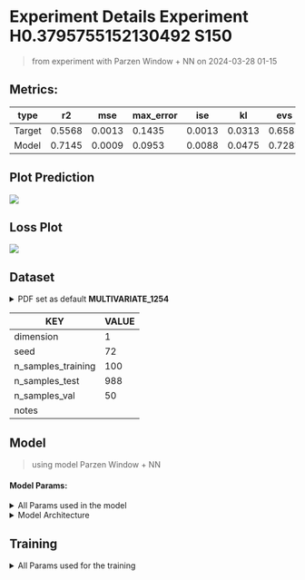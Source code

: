 # Experiment Details Experiment  H0.3795755152130492 S150
> from experiment with Parzen Window + NN
> on 2024-03-28 01-15
## Metrics:
                                                                   
| type   | r2     | mse    | max_error | ise    | kl     | evs    |
|--------|--------|--------|-----------|--------|--------|--------|
| Target | 0.5568 | 0.0013 | 0.1435    | 0.0013 | 0.0313 | 0.6581 |
| Model  | 0.7145 | 0.0009 | 0.0953    | 0.0088 | 0.0475 | 0.7287 |
                                                                   
## Plot Prediction

<img src="/Users/duccio/Documents/GitHub/Gaussian-Mixture-Neural-Network/script/utils/../../result/Parzen Window + NN/9f365b Experiment  
H0.3795755152130492 S150/pdf_9f365b.png">

## Loss Plot

<img src="/Users/duccio/Documents/GitHub/Gaussian-Mixture-Neural-Network/script/utils/../../result/Parzen Window + NN/9f365b Experiment  
H0.3795755152130492 S150/loss_9f365b.png">

## Dataset

<details><summary>PDF set as default <b>MULTIVARIATE_1254</b></summary>

#### Dimension 1
                                      
| type        | rate | weight |      |
|-------------|------|--------|------|
| exponential | 1    | 0.2    |      |
| logistic    | 4    | 0.8    | 0.25 |
| logistic    | 5.5  | 0.7    | 0.3  |
| exponential | -1   | 0.25   | -10  |
                                      
</details>
                              
| KEY                | VALUE |
|--------------------|-------|
| dimension          | 1     |
| seed               | 72    |
| n_samples_training | 100   |
| n_samples_test     | 988   |
| n_samples_val      | 50    |
| notes              |       |
                              
## Model
> using model Parzen Window + NN
#### Model Params:
<details><summary>All Params used in the model </summary>

                                                                              
| KEY             | VALUE                                                    |
|-----------------|----------------------------------------------------------|
| dropout         | 0.0                                                      |
| hidden_layer    | [(56, Tanh()), (60, ReLU()), (28, ReLU()), (58, Tanh())] |
| last_activation | None                                                     |
                                                                              
</details>

<details><summary>Model Architecture </summary>

LitModularNN(
  (neural_netowrk_modular): NeuralNetworkModular(
    (dropout): Dropout(p=0.0, inplace=False)
    (output_layer): Linear(in_features=58, out_features=1, bias=True)
    (layers): ModuleList(
      (0): Linear(in_features=1, out_features=56, bias=True)
      (1): Linear(in_features=56, out_features=60, bias=True)
      (2): Linear(in_features=60, out_features=28, bias=True)
      (3): Linear(in_features=28, out_features=58, bias=True)
    )
    (activation): ModuleList(
      (0): Tanh()
      (1-2): 2 x ReLU()
      (3): Tanh()
    )
  )
)
</details>

## Training
<details><summary>All Params used for the training </summary>

                               
| KEY           | VALUE       |
|---------------|-------------|
| epochs        | 50          |
| batch_size    | 2           |
| loss_type     | huber_loss  |
| optimizer     | Adam        |
| learning_rate | 0.000438031 |
                               
</details>

